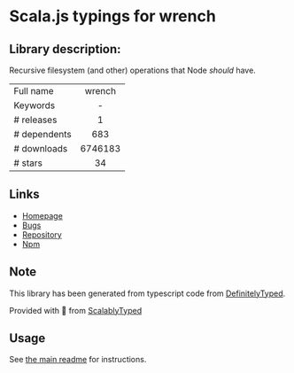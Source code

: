 
# Scala.js typings for wrench


## Library description:
Recursive filesystem (and other) operations that Node *should* have.

|                    |                 |
| ------------------ | :-------------: |
| Full name          | wrench |
| Keywords           | - |
| # releases         | 1 |
| # dependents       | 683 |
| # downloads        | 6746183 |
| # stars            | 34 |

## Links
- [Homepage](https://github.com/ryanmcgrath/wrench-js#readme)
- [Bugs](http://github.com/ryanmcgrath/wrench-js/issues)
- [Repository](https://github.com/ryanmcgrath/wrench-js)
- [Npm](https://www.npmjs.com/package/wrench)
    


## Note
This library has been generated from typescript code from [DefinitelyTyped](https://definitelytyped.org).

Provided with :purple_heart: from [ScalablyTyped](https://github.com/oyvindberg/ScalablyTyped)

## Usage
See [the main readme](../../readme.md) for instructions.


